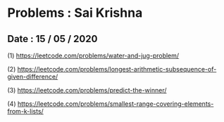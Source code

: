 # Problems : Sai Krishna

## Date : 15 / 05 / 2020

(1) https://leetcode.com/problems/water-and-jug-problem/

(2) https://leetcode.com/problems/longest-arithmetic-subsequence-of-given-difference/

(3) https://leetcode.com/problems/predict-the-winner/

(4) https://leetcode.com/problems/smallest-range-covering-elements-from-k-lists/
